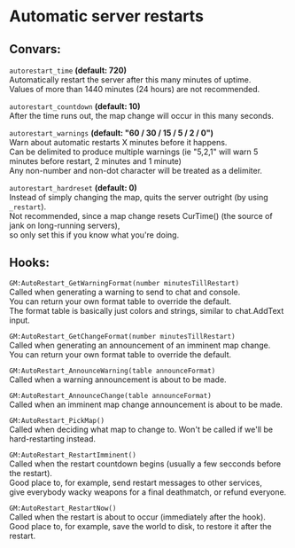 # Automatic server restarts

## Convars:
`autorestart_time`  **(default: 720)**  
Automatically restart the server after this many minutes of uptime.  
Values of more than 1440 minutes (24 hours) are not recommended.  

`autorestart_countdown`  **(default: 10)**  
After the time runs out, the map change will occur in this many seconds.

`autorestart_warnings`  **(default: "60 / 30 / 15 / 5 / 2 / 0")**  
Warn about automatic restarts X minutes before it happens.  
Can be delimited to produce multiple warnings (ie "5,2,1" will warn 5 minutes before restart, 2 minutes and 1 minute)  
Any non-number and non-dot character will be treated as a delimiter.

`autorestart_hardreset`  **(default: 0)**  
Instead of simply changing the map, quits the server outright (by using `_restart`).  
Not recommended, since a map change resets CurTime() (the source of jank on long-running servers),  
so only set this if you know what you're doing.

## Hooks:
`GM:AutoRestart_GetWarningFormat(number minutesTillRestart)`  
Called when generating a warning to send to chat and console.  
You can return your own format table to override the default.  
The format table is basically just colors and strings, similar to chat.AddText input.  

`GM:AutoRestart_GetChangeFormat(number minutesTillRestart)`  
Called when generating an announcement of an imminent map change.  
You can return your own format table to override the default.  

`GM:AutoRestart_AnnounceWarning(table announceFormat)`  
Called when a warning announcement is about to be made.  

`GM:AutoRestart_AnnounceChange(table announceFormat)`  
Called when an imminent map change announcement is about to be made.  

`GM:AutoRestart_PickMap()`  
Called when deciding what map to change to. Won't be called if we'll be hard-restarting instead.  

`GM:AutoRestart_RestartImminent()`  
Called when the restart countdown begins (usually a few secconds before the restart).  
Good place to, for example, send restart messages to other services,  
give everybody wacky weapons for a final deathmatch, or refund everyone.  

`GM:AutoRestart_RestartNow()`  
Called when the restart is about to occur (immediately after the hook).  
Good place to, for example, save the world to disk, to restore it after the restart.  